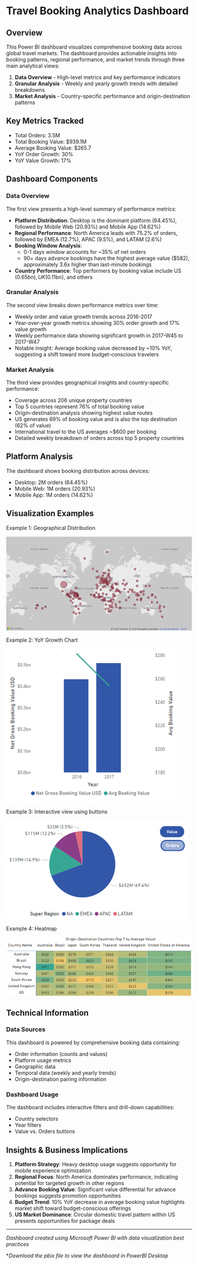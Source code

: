 # Travel Booking Analytics Dashboard

## Overview
This Power BI dashboard visualizes comprehensive booking data across global travel markets. The dashboard provides actionable insights into booking patterns, regional performance, and market trends through three main analytical views:

1. **Data Overview** - High-level metrics and key performance indicators
2. **Granular Analysis** - Weekly and yearly growth trends with detailed breakdowns
3. **Market Analysis** - Country-specific performance and origin-destination patterns

## Key Metrics Tracked

- Total Orders: 3.5M
- Total Booking Value: $939.1M
- Average Booking Value: $265.7
- YoY Order Growth: 30%
- YoY Value Growth: 17%

## Dashboard Components

### Data Overview
The first view presents a high-level summary of performance metrics:

- **Platform Distribution**: Desktop is the dominant platform (64.45%), followed by Mobile Web (20.93%) and Mobile App (14.62%)
- **Regional Performance**: North America leads with 75.2% of orders, followed by EMEA (12.7%), APAC (9.5%), and LATAM (2.6%)
- **Booking Window Analysis**: 
  - 0-1 days window accounts for ~35% of net orders
  - 90+ days advance bookings have the highest average value ($582), approximately 3.6x higher than last-minute bookings
- **Country Performance**: Top performers by booking value include US ($0.65bn), UK ($0.11bn), and others

### Granular Analysis
The second view breaks down performance metrics over time:

- Weekly order and value growth trends across 2016-2017
- Year-over-year growth metrics showing 30% order growth and 17% value growth
- Weekly performance data showing significant growth in 2017-W45 to 2017-W47
- Notable insight: Average booking value decreased by ~10% YoY, suggesting a shift toward more budget-conscious travelers

### Market Analysis
The third view provides geographical insights and country-specific performance:

- Coverage across 206 unique property countries
- Top 5 countries represent 76% of total booking value
- Origin-destination analysis showing highest value routes
- US generates 69% of booking value and is also the top destination (62% of value)
- International travel to the US averages ~$600 per booking
- Detailed weekly breakdown of orders across top 5 property countries

## Platform Analysis
The dashboard shows booking distribution across devices:

- Desktop: 2M orders (64.45%)
- Mobile Web: 1M orders (20.93%)
- Mobile App: 1M orders (14.62%)

## Visualization Examples

Example 1: Geographical Distribution

![img_2.png](img_2.png)

Example 2: YoY Growth Chart

![img_3.png](img_3.png)

Example 3: Interactive view using buttons

![img.png](img.png)

Example 4: Heatmap

![img_4.png](img_4.png)


## Technical Information

### Data Sources
This dashboard is powered by comprehensive booking data containing:
- Order information (counts and values)
- Platform usage metrics
- Geographic data
- Temporal data (weekly and yearly trends)
- Origin-destination pairing information

### Dashboard Usage
The dashboard includes interactive filters and drill-down capabilities:
- Country selectors
- Year filters
- Value vs. Orders buttons

## Insights & Business Implications

1. **Platform Strategy**: Heavy desktop usage suggests opportunity for mobile experience optimization
2. **Regional Focus**: North America dominates performance, indicating potential for targeted growth in other regions
3. **Advance Booking Value**: Significant value differential for advance bookings suggests promotion opportunities
4. **Budget Trend**: 10% YoY decrease in average booking value highlights market shift toward budget-conscious offerings
5. **US Market Dominance**: Circular domestic travel pattern within US presents opportunities for package deals


---

*Dashboard created using Microsoft Power BI with data visualization best practices*

**Download the pbix file to view the dashboard in PowerBI Desktop*

